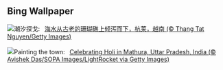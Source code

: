 ## Bing Wallpaper
![](https://www.bing.com/th?id=OHR.HangRaiVietnam_ZH-CN1601428109_UHD.jpg&w=1000)潮汐探戈:&nbsp;&ensp;[海水从古老的珊瑚礁上倾泻而下，杭莱，越南 (© Thang Tat Nguyen/Getty Images)](https://www.bing.com/th?id=OHR.HangRaiVietnam_ZH-CN1601428109_UHD.jpg)
<br><br/>
![](https://www.bing.com/th?id=OHR.ColorfulHoli_EN-US2354988297_UHD.jpg&w=1000)Painting the town:&nbsp;&ensp;[Celebrating Holi in Mathura, Uttar Pradesh, India (© Avishek Das/SOPA Images/LightRocket via Getty Images)](https://www.bing.com/th?id=OHR.ColorfulHoli_EN-US2354988297_UHD.jpg)
<br><br/>
